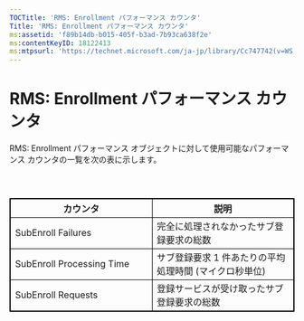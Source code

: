 ```yaml
---
TOCTitle: 'RMS: Enrollment パフォーマンス カウンタ'
Title: 'RMS: Enrollment パフォーマンス カウンタ'
ms:assetid: 'f89b14db-b015-405f-b3ad-7b93ca638f2e'
ms:contentKeyID: 18122413
ms:mtpsurl: 'https://technet.microsoft.com/ja-jp/library/Cc747742(v=WS.10)'
---
```


RMS: Enrollment パフォーマンス カウンタ
=======================================

RMS: Enrollment パフォーマンス オブジェクトに対して使用可能なパフォーマンス カウンタの一覧を次の表に示します。

###  

 
<p> </p>
<table style="border:1px solid black;">
<colgroup>
<col width="50%" />
<col width="50%" />
</colgroup>
<thead>
<tr class="header">
<th style="border:1px solid black;" >カウンタ</th>
<th style="border:1px solid black;" >説明</th>
</tr>
</thead>
<tbody>
<tr class="odd">
<td style="border:1px solid black;">SubEnroll Failures</td>
<td style="border:1px solid black;">完全に処理されなかったサブ登録要求の総数</td>
</tr>
<tr class="even">
<td style="border:1px solid black;">SubEnroll Processing Time</td>
<td style="border:1px solid black;">サブ登録要求 1 件あたりの平均処理時間 (マイクロ秒単位)</td>
</tr>
<tr class="odd">
<td style="border:1px solid black;">SubEnroll Requests</td>
<td style="border:1px solid black;">登録サービスが受け取ったサブ登録要求の総数</td>
</tr>
</tbody>
</table>

